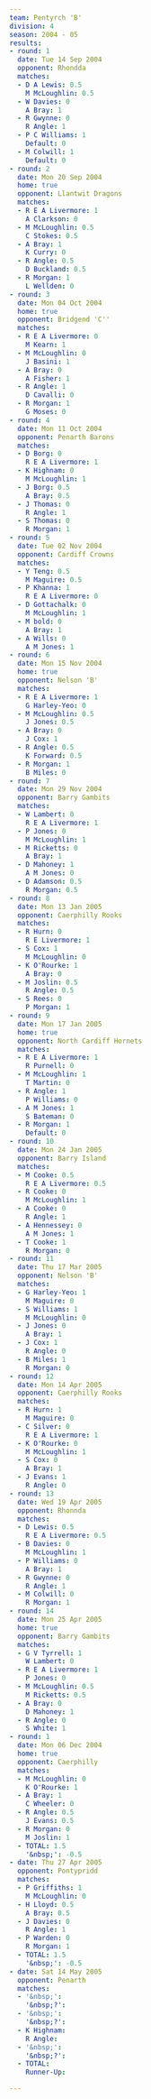```yaml
---
team: Pentyrch 'B'
division: 4
season: 2004 - 05
results:
- round: 1
  date: Tue 14 Sep 2004
  opponent: Rhondda
  matches:
  - D A Lewis: 0.5
    M McLoughlin: 0.5
  - W Davies: 0
    A Bray: 1
  - R Gwynne: 0
    R Angle: 1
  - P C Williams: 1
    Default: 0
  - M Colwill: 1
    Default: 0
- round: 2
  date: Mon 20 Sep 2004
  home: true
  opponent: Llantwit Dragons
  matches:
  - R E A Livermore: 1
    A Clarkson: 0
  - M McLoughlin: 0.5
    C Stokes: 0.5
  - A Bray: 1
    K Curry: 0
  - R Angle: 0.5
    D Buckland: 0.5
  - R Morgan: 1
    L Wellden: 0
- round: 3
  date: Mon 04 Oct 2004
  home: true
  opponent: Bridgend 'C''
  matches:
  - R E A Livermore: 0
    M Kearn: 1
  - M McLoughlin: 0
    J Basini: 1
  - A Bray: 0
    A Fisher: 1
  - R Angle: 1
    D Cavalli: 0
  - R Morgan: 1
    G Moses: 0
- round: 4
  date: Mon 11 Oct 2004
  opponent: Penarth Barons
  matches:
  - D Borg: 0
    R E A Livermore: 1
  - K Highnam: 0
    M McLoughlin: 1
  - J Borg: 0.5
    A Bray: 0.5
  - J Thomas: 0
    R Angle: 1
  - S Thomas: 0
    R Morgan: 1
- round: 5
  date: Tue 02 Nov 2004
  opponent: Cardiff Crowns
  matches:
  - Y Teng: 0.5
    M Maguire: 0.5
  - P Khanna: 1
    R E A Livermore: 0
  - D Gottachalk: 0
    M McLoughlin: 1
  - M bold: 0
    A Bray: 1
  - A Wills: 0
    A M Jones: 1
- round: 6
  date: Mon 15 Nov 2004
  home: true
  opponent: Nelson 'B'
  matches:
  - R E A Livermore: 1
    G Harley-Yeo: 0
  - M McLoughlin: 0.5
    J Jones: 0.5
  - A Bray: 0
    J Cox: 1
  - R Angle: 0.5
    K Forward: 0.5
  - R Morgan: 1
    B Miles: 0
- round: 7
  date: Mon 29 Nov 2004
  opponent: Barry Gambits
  matches:
  - W Lambert: 0
    R E A Livermore: 1
  - P Jones: 0
    M McLoughlin: 1
  - M Ricketts: 0
    A Bray: 1
  - D Mahoney: 1
    A M Jones: 0
  - D Adamson: 0.5
    R Morgan: 0.5
- round: 8
  date: Mon 13 Jan 2005
  opponent: Caerphilly Rooks
  matches:
  - R Hurn: 0
    R E Livermore: 1
  - S Cox: 1
    M McLoughlin: 0
  - K O'Rourke: 1
    A Bray: 0
  - M Joslin: 0.5
    R Angle: 0.5
  - S Rees: 0
    P Morgan: 1
- round: 9
  date: Mon 17 Jan 2005
  home: true
  opponent: North Cardiff Hornets
  matches:
  - R E A Livermore: 1
    R Purnell: 0
  - M McLoughlin: 1
    T Martin: 0
  - R Angle: 1
    P Williams: 0
  - A M Jones: 1
    S Bateman: 0
  - R Morgan: 1
    Default: 0
- round: 10
  date: Mon 24 Jan 2005
  opponent: Barry Island
  matches:
  - M Cooke: 0.5
    R E A Livermore: 0.5
  - R Cooke: 0
    M McLoughlin: 1
  - A Cooke: 0
    R Angle: 1
  - A Hennessey: 0
    A M Jones: 1
  - T Cooke: 1
    R Morgan: 0
- round: 11
  date: Thu 17 Mar 2005
  opponent: Nelson 'B'
  matches:
  - G Harley-Yeo: 1
    M Maguire: 0
  - S Williams: 1
    M McLoughlin: 0
  - J Jones: 0
    A Bray: 1
  - J Cox: 1
    R Angle: 0
  - B Miles: 1
    R Morgan: 0
- round: 12
  date: Mon 14 Apr 2005
  opponent: Caerphilly Rooks
  matches:
  - R Hurn: 1
    M Maguire: 0
  - C Silver: 0
    R E A Livermore: 1
  - K O'Rourke: 0
    M McLoughlin: 1
  - S Cox: 0
    A Bray: 1
  - J Evans: 1
    R Angle: 0
- round: 13
  date: Wed 19 Apr 2005
  opponent: Rhonnda
  matches:
  - D Lewis: 0.5
    R E A Livermore: 0.5
  - B Davies: 0
    M McLoughlin: 1
  - P Williams: 0
    A Bray: 1
  - R Gwynne: 0
    R Angle: 1
  - M Colwill: 0
    R Morgan: 1
- round: 14
  date: Mon 25 Apr 2005
  home: true
  opponent: Barry Gambits
  matches:
  - G V Tyrrell: 1
    W Lambert: 0
  - R E A Livermore: 1
    P Jones: 0
  - M McLoughlin: 0.5
    M Ricketts: 0.5
  - A Bray: 0
    D Mahoney: 1
  - R Angle: 0
    S White: 1
- round: 1
  date: Mon 06 Dec 2004
  home: true
  opponent: Caerphilly
  matches:
  - M McLoughlin: 0
    K O'Rourke: 1
  - A Bray: 1
    C Wheeler: 0
  - R Angle: 0.5
    J Evans: 0.5
  - R Morgan: 0
    M Joslin: 1
  - TOTAL: 1.5
    '&nbsp;': -0.5
- date: Thu 27 Apr 2005
  opponent: Pontypridd
  matches:
  - P Griffiths: 1
    M McLoughlin: 0
  - H Lloyd: 0.5
    A Bray: 0.5
  - J Davies: 0
    R Angle: 1
  - P Warden: 0
    R Morgan: 1
  - TOTAL: 1.5
    '&nbsp;': -0.5
- date: Sat 14 May 2005
  opponent: Penarth
  matches:
  - '&nbsp;': 
    '&nbsp;?': 
  - '&nbsp;': 
    '&nbsp;?': 
  - K Highnam: 
    R Angle: 
  - '&nbsp;': 
    '&nbsp;?': 
  - TOTAL: 
    Runner-Up: 

---
```

